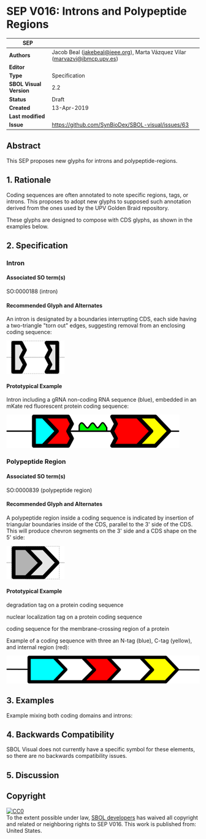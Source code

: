 # SEP V016: Introns and Polypeptide Regions

| SEP | |
| --- | --- |
| **Authors** | Jacob Beal (jakebeal@ieee.org), Marta Vázquez Vilar (marvazvi@ibmcp.upv.es) |
| **Editor** |  |
| **Type** | Specification |
| **SBOL Visual Version** | 2.2 |
| **Status** | Draft |
| **Created** | 13-Apr-2019 |
| **Last modified** |  |
| **Issue**         | https://github.com/SynBioDex/SBOL-visual/issues/63 |


## Abstract

This SEP proposes new glyphs for introns and polypeptide-regions.

## 1. Rationale <a name="rationale"></a>

Coding sequences are often annotated to note specific regions, tags, or introns. This proposes to adopt new glyphs to supposed such annotation derived from the ones used by the UPV Golden Braid repository.

These glyphs are designed to compose with CDS glyphs, as shown in the examples below.


## 2. Specification <a name="specification"></a>

### Intron

#### Associated SO term(s)
SO:0000188 (intron)

#### Recommended Glyph and Alternates

An intron is designated by a boundaries interrupting CDS, each side having a two-triangle "torn out" edges, suggesting removal from an enclosing coding sequence:

![glyph specification](https://raw.githubusercontent.com/SynBioDex/SBOL-visual/2b4e91f1/Glyphs/intron/intron-specification.png)

#### Prototypical Example

Intron including a gRNA non-coding RNA sequence (blue), embedded in an mKate red fluorescent protein coding sequence:

![example](https://raw.githubusercontent.com/SynBioDex/SBOL-visual/2b4e91f1/Glyphs/intron/intron-example.png)

### Polypeptide Region

#### Associated SO term(s)
SO:0000839 (polypeptide region)

#### Recommended Glyph and Alternates
A polypeptide region inside a coding sequence is indicated by insertion of triangular boundaries inside of the CDS, parallel to the 3' side of the CDS.  This will produce chevron segments on the 3' side and a CDS shape on the 5' side:

![glyph specification](https://raw.githubusercontent.com/SynBioDex/SBOL-visual/2b4e91f1/Glyphs/polypeptide-region/polypeptide-region-specification.png)

#### Prototypical Example

degradation tag on a protein coding sequence

nuclear localization tag on a protein coding sequence

coding sequence for the membrane-crossing region of a protein

Example of a coding sequence with three an N-tag (blue), C-tag (yellow), and internal region (red):

![example of usage](https://raw.githubusercontent.com/SynBioDex/SBOL-visual/2b4e91f1/Glyphs/polypeptide-region/polypeptide-region-example.png)

## 3. Examples <a name='example'></a>

Example mixing both coding domains and introns:

## 4. Backwards Compatibility <a name='compatibility'></a>

SBOL Visual does not currently have a specific symbol for these elements, so there are no backwards compatibility issues.

## 5. Discussion <a name='discussion'></a>



## Copyright <a name='copyright'></a>

<p xmlns:dct="http://purl.org/dc/terms/" xmlns:vcard="http://www.w3.org/2001/vcard-rdf/3.0#">
  <a rel="license"
     href="http://creativecommons.org/publicdomain/zero/1.0/">
    <img src="http://i.creativecommons.org/p/zero/1.0/88x31.png" style="border-style: none;" alt="CC0" />
  </a>
  <br />
  To the extent possible under law,
  <a rel="dct:publisher"
     href="sbolstandard.org">
    <span property="dct:title">SBOL developers</span></a>
  has waived all copyright and related or neighboring rights to
  <span property="dct:title">SEP V016</span>.
This work is published from:
<span property="vcard:Country" datatype="dct:ISO3166"
      content="US" about="sbolstandard.org">
  United States</span>.
</p>
